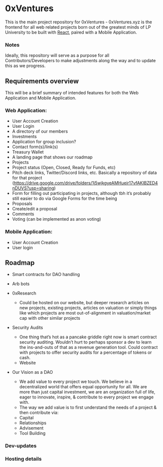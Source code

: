 # 0xVentures

This is the main project repository for 0xVentures - 0xVentures.xyz is the frontend for all web related projects born out of the greatest minds of LP University to be built with [React]( https://reactjs.org/), paired with a Mobile Application.

### Notes
Ideally, this repository will serve as a purpose for all Contributors/Developers to make adjustments along the way and to update this as we progress.

## Requirements overview
This will be a brief summary of intended features for both the Web Application and Mobile Application.

### Web Application:
* User Account Creation
* User Login 
* A directory of our members
* Investments
* Application for group inclusion?
* Contact form(s)/link(s)
* Treasury Wallet
* A landing page that shows our roadmap
* Projects
* Project status (Open, Closed, Ready for Funds, etc)
* Pitch deck links, Twitter/Discord links, etc. Basically a repository of data for that project (https://drive.google.com/drive/folders/1j5wjkgyeAMHueir17vfAKIBZED4nDUVS?usp=sharing)
* Form for filling out participating in projects, although tbh it’s probably still easier to do via Google Forms for the time being
* Proposals
* Create/edit a proposal
* Comments
* Voting (can be implemented as anon voting)



### Mobile Application:
* User Account Creation
* User login




## Roadmap
* Smart contracts for DAO handling
* Arb bots
* 0xResearch
  - Could be hosted on our website, but deeper research articles on new projects, existing projects, articles on valuation or simply things like which projects are most out-of-alignment in valuation/market cap with other similar projects

* Security Audits 
  - One thing that’s hot as a pancake griddle right now is smart contract security auditing. Wouldn’t hurt to perhaps sponsor a dev to learn the ins-and-outs of     that as a revenue generation tool. Could contract with projects to offer security audits for a percentage of tokens or cash.
  - Website
   
* Our Vision as a DAO
  - We add value to every project we touch.  We believe in a decentralized world that offers equal opportunity for all.  We are more than just capital           investment, we are an organization full of life, eager to innovate, inspire, & contribute to every project we engage with.
  - The way we add value is to first understand the needs of a project & then contribute via:
  - Capital
  - Relationships
  - Advisement
  - Tool Building

### Dev-updates


### Hosting details
